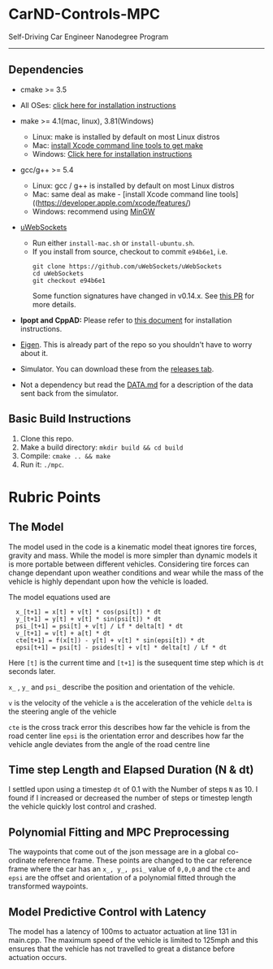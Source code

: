# CarND-Controls-MPC
Self-Driving Car Engineer Nanodegree Program

---

## Dependencies

* cmake >= 3.5
 * All OSes: [click here for installation instructions](https://cmake.org/install/)
* make >= 4.1(mac, linux), 3.81(Windows)
  * Linux: make is installed by default on most Linux distros
  * Mac: [install Xcode command line tools to get make](https://developer.apple.com/xcode/features/)
  * Windows: [Click here for installation instructions](http://gnuwin32.sourceforge.net/packages/make.htm)
* gcc/g++ >= 5.4
  * Linux: gcc / g++ is installed by default on most Linux distros
  * Mac: same deal as make - [install Xcode command line tools]((https://developer.apple.com/xcode/features/)
  * Windows: recommend using [MinGW](http://www.mingw.org/)
* [uWebSockets](https://github.com/uWebSockets/uWebSockets)
  * Run either `install-mac.sh` or `install-ubuntu.sh`.
  * If you install from source, checkout to commit `e94b6e1`, i.e.
    ```
    git clone https://github.com/uWebSockets/uWebSockets
    cd uWebSockets
    git checkout e94b6e1
    ```
    Some function signatures have changed in v0.14.x. See [this PR](https://github.com/udacity/CarND-MPC-Project/pull/3) for more details.

* **Ipopt and CppAD:** Please refer to [this document](https://github.com/udacity/CarND-MPC-Project/blob/master/install_Ipopt_CppAD.md) for installation instructions.
* [Eigen](http://eigen.tuxfamily.org/index.php?title=Main_Page). This is already part of the repo so you shouldn't have to worry about it.
* Simulator. You can download these from the [releases tab](https://github.com/udacity/self-driving-car-sim/releases).
* Not a dependency but read the [DATA.md](./DATA.md) for a description of the data sent back from the simulator.


## Basic Build Instructions

1. Clone this repo.
2. Make a build directory: `mkdir build && cd build`
3. Compile: `cmake .. && make`
4. Run it: `./mpc`.

# Rubric Points

## The Model

The model used in the code is a kinematic model theat ignores tire forces, gravity and mass. While the model is more simpler than dynamic models it is more portable between different vehicles. Considering tire forces can change dependant upon weather conditions and wear while the mass of the vehicle is highly dependant upon how the vehicle is loaded.

The model equations used are 

      x_[t+1] = x[t] + v[t] * cos(psi[t]) * dt
      y_[t+1] = y[t] + v[t] * sin(psi[t]) * dt
      psi_[t+1] = psi[t] + v[t] / Lf * delta[t] * dt
      v_[t+1] = v[t] + a[t] * dt
      cte[t+1] = f(x[t]) - y[t] + v[t] * sin(epsi[t]) * dt
      epsi[t+1] = psi[t] - psides[t] + v[t] * delta[t] / Lf * dt
      
Here `[t]` is the current time and `[t+1]` is the susequent time step which is `dt` seconds later.

`x_` , `y_` and `psi_` describe the position and orientation of the vehicle.

`v` is the velocity of the vehicle
`a` is the acceleration of the vehicle
`delta` is the steering angle of the vehicle

`cte` is the cross track error this describes how far the vehicle is from the road center line
`epsi` is the orientation error and describes how far the vehicle angle deviates from the angle of the road centre line

## Time step Length and Elapsed Duration (N & dt)
I settled upon using a timestep `dt` of 0.1 with the Number of steps `N` as 10. I found if I increased or decreased the number of steps or timestep length the vehicle quickly lost control and crashed.

## Polynomial Fitting and MPC Preprocessing

The waypoints that come out of the json message are in a global co-ordinate reference frame. These points are changed to the car reference frame where the car has an `x_, y_, psi_` value of `0,0,0` and the `cte` and `epsi` are the offset and orientation of a polynomial fitted through the transformed waypoints.

## Model Predictive Control with Latency
The model has a latency of 100ms to actuator actuation at line 131 in main.cpp. The maximum speed of the vehicle is limited to 125mph and this ensures that the vehicle has not travelled to great a distance before actuation occurs.
